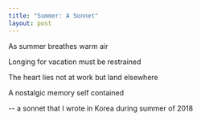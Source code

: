 ```yaml
---
title: "Summer: A Sonnet"
layout: post
---
```


As summer breathes warm air

Longing for vacation must be restrained

The heart lies not at work but land elsewhere

A nostalgic memory self contained

-- a sonnet that I wrote in Korea during summer of 2018
